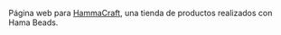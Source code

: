 Página web para [HammaCraft](https://trashah.github.io/HammaCraft/), una tienda de productos realizados con Hama Beads.
